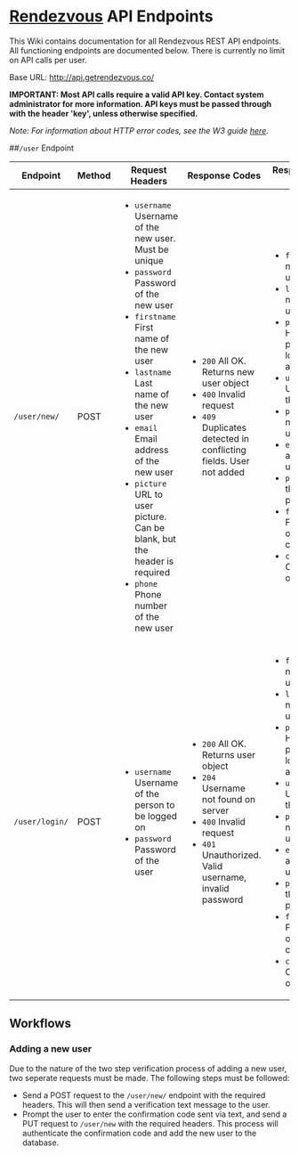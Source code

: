 # [Rendezvous](http://getrendezvous.co) API Endpoints

This Wiki contains documentation for all Rendezvous REST API endpoints. All functioning endpoints are documented below. There is currently no limit on API calls per user.

Base URL: http://api.getrendezvous.co/

**IMPORTANT: Most API calls require a valid API key. Contact system administrator for more information. API keys must be passed through with the header 'key', unless otherwise specified.**

*Note: For information about HTTP error codes, see the W3 guide [here](http://www.w3.org/Protocols/rfc2616/rfc2616-sec10.html).*

##```/user``` Endpoint

|Endpoint|Method|Request Headers|Response Codes|Response Object Headers|Security|
|--------|------|---------------|--------------|---------------|--------|
|```/user/new/```|POST|<ul><li>```username``` Username of the new user. Must be unique</li><li>```password``` Password of the new user</li><li>```firstname``` First name of the new user</li><li>```lastname``` Last name of the new user</li><li>```email``` Email address of the new user</li><li>```picture``` URL to user picture. Can be blank, but the header is required</li><li>```phone``` Phone number of the new user</li></ul>|<ul><li>```200``` All OK. Returns new user object</li><li>```400``` Invalid request</li><li>```409``` Duplicates detected in conflicting fields. User not added</li></ul>|<ul><li>```firstname``` First name of the user</li><li>```lastname``` Last name of the user</li><li>```password``` Hashed password (for local authentication)</li><li>```username``` Username of the user</li><li>```phone``` Phone number of the user</li><li>```email``` Email address of the user</li><li>```picture``` URL of the user picture</li><li>```friends``` Friend's user object of the current user</li><li>```current_status``` Current status of the user</li></ul>|API key|
|```/user/login/```|POST|<ul><li>```username``` Username of the person to be logged on</li><li>```password``` Password of the user</li></ul>|<ul><li>```200``` All OK. Returns user object</li><li>```204``` Username not found on server</li><li>```400``` Invalid request</li><li>```401``` Unauthorized. Valid username, invalid password</li></ul>|<ul><li>```firstname``` First name of the user</li><li>```lastname``` Last name of the user</li><li>```password``` Hashed password (for local authentication)</li><li>```username``` Username of the user</li><li>```phone``` Phone number of the user</li><li>```email``` Email address of the user</li><li>```picture``` URL of the user picture</li><li>```friends``` Friend's user object of the current user</li><li>```current_status``` Current status of the user</li></ul>|API key|

## Workflows

### Adding a new user

Due to the nature of the two step verification process of adding a new user, two seperate requests must be made. The following steps must be followed:

- Send a POST request to the ```/user/new/``` endpoint with the required headers. This will then send a verification text message to the user.
- Prompt the user to enter the confirmation code sent via text, and send a PUT request to ```/user/new``` with the required headers. This process will authenticate the confirmation code and add the new user to the database.